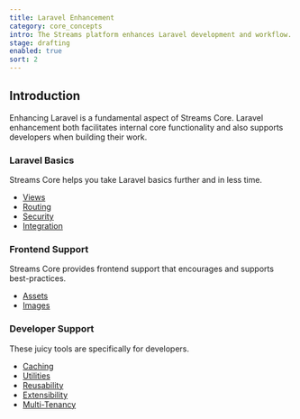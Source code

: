 ```yaml
---
title: Laravel Enhancement
category: core_concepts
intro: The Streams platform enhances Laravel development and workflow.
stage: drafting
enabled: true
sort: 2
---
```


## Introduction

Enhancing Laravel is a fundamental aspect of Streams Core. Laravel enhancement both facilitates internal core functionality and also supports developers when building their work.

### Laravel Basics

Streams Core helps you take Laravel basics further and in less time.

- [Views](core/views)
- [Routing](core/routing)
- [Security](core/security)
- [Integration](core/providers)

### Frontend Support

Streams Core provides frontend support that encourages and supports best-practices.

- [Assets](core/assets)
- [Images](core/images)

### Developer Support

These juicy tools are specifically for developers. 

- [Caching](core/caching)
- [Utilities](core/support)
- [Reusability](core/addons)
- [Extensibility](core/extending)
- [Multi-Tenancy](core/applications)
